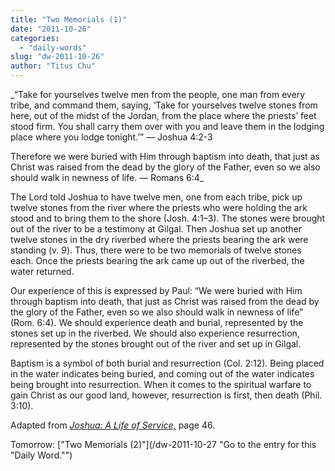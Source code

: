 ```yaml
---
title: "Two Memorials (1)"
date: "2011-10-26"
categories: 
  - "daily-words"
slug: "dw-2011-10-26"
author: "Titus Chu"
---
```


_“Take for yourselves twelve men from the people, one man from every tribe, and command them, saying, ‘Take for yourselves twelve stones from here, out of the midst of the Jordan, from the place where the priests’ feet stood firm. You shall carry them over with you and leave them in the lodging place where you lodge tonight.’” — Joshua 4:2-3

Therefore we were buried with Him through baptism into death, that just as Christ was raised from the dead by the glory of the Father, even so we also should walk in newness of life. — Romans 6:4_

The Lord told Joshua to have twelve men, one from each tribe, pick up twelve stones from the river where the priests who were holding the ark stood and to bring them to the shore (Josh. 4:1–3). The stones were brought out of the river to be a testimony at Gilgal. Then Joshua set up another twelve stones in the dry riverbed where the priests bearing the ark were standing (v. 9). Thus, there were to be two memorials of twelve stones each. Once the priests bearing the ark came up out of the riverbed, the water returned.

Our experience of this is expressed by Paul: “We were buried with Him through baptism into death, that just as Christ was raised from the dead by the glory of the Father, even so we also should walk in newness of life” (Rom. 6:4). We should experience death and burial, represented by the stones set up in the riverbed. We should also experience resurrection, represented by the stones brought out of the river and set up in Gilgal.

Baptism is a symbol of both burial and resurrection (Col. 2:12). Being placed in the water indicates being buried, and coming out of the water indicates being brought into resurrection. When it comes to the spiritual warfare to gain Christ as our good land, however, resurrection is first, then death (Phil. 3:10).

Adapted from _[Joshua: A Life of Service,](/book-joshua "Go to the listing for this book.")_ page 46.

Tomorrow: ["Two Memorials (2)"](/dw-2011-10-27 "Go to the entry for this "Daily Word."")
